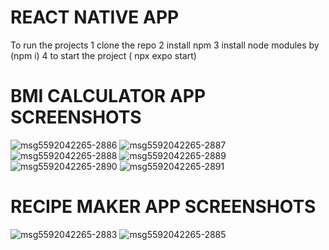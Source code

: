 # REACT NATIVE APP

To run the projects
1 clone the repo
2 install npm
3 install node modules by (npm i)
4 to start the project ( npx expo start)

# BMI CALCULATOR APP SCREENSHOTS
![msg5592042265-2886](https://user-images.githubusercontent.com/38504330/201493567-2b086d68-e2a0-4d27-ba44-95f1d0efa0f6.jpg)
![msg5592042265-2887](https://user-images.githubusercontent.com/38504330/201493571-383d689a-b21e-4b89-82d3-6875eea7e5ea.jpg)
![msg5592042265-2888](https://user-images.githubusercontent.com/38504330/201493577-ffea38df-0567-43dd-9a1f-01b8e0c35035.jpg)
![msg5592042265-2889](https://user-images.githubusercontent.com/38504330/201493580-99bc88e6-8417-4a6d-9c04-abfef10f6b89.jpg)
![msg5592042265-2890](https://user-images.githubusercontent.com/38504330/201493581-ba680b4c-69ae-49cd-adf5-b3d2363104fd.jpg)
![msg5592042265-2891](https://user-images.githubusercontent.com/38504330/201493582-d105e94a-cd7d-4c20-a82e-87f51e8d41e6.jpg)


# RECIPE MAKER APP SCREENSHOTS

![msg5592042265-2883](https://user-images.githubusercontent.com/38504330/201493586-b3d65deb-8bc4-4cf0-9ccf-19ce4705c0d6.jpg)
![msg5592042265-2885](https://user-images.githubusercontent.com/38504330/201493592-00bb58cb-2567-444b-b8e4-66afc6c46ab6.jpg)
